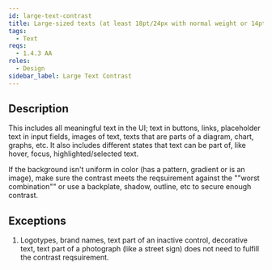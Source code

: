 ```yaml
---
id: large-text-contrast
title: Large-sized texts (at least 18pt/24px with normal weight or 14pt/18.66px in bold) shall have a contrast of 3:1 against the background
tags:
  - Text
reqs:
  - 1.4.3 AA
roles:
  - Design
sidebar_label: Large Text Contrast
---
```


## Description

This includes all meaningful text in the UI; text in buttons, links, placeholder text in input fields, images of text, texts that are parts of a diagram, chart, graphs, etc. It also includes different states that text can be part of, like hover, focus, highlighted/selected text.

If the background isn't uniform in color (has a pattern, gradient or is an image), make sure the contrast meets the reqsuirement against the ""worst combination"" or use a backplate, shadow, outline, etc to secure enough contrast.

## Exceptions

1. Logotypes, brand names, text part of an inactive control, decorative text, text part of a photograph (like a street sign) does not need to fulfill the contrast reqsuirement.
